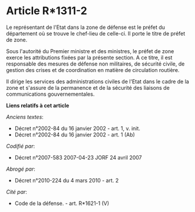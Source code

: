 # Article R*1311-2

Le représentant de l'Etat dans la zone de défense est le préfet du département où se trouve le chef-lieu de celle-ci. Il
porte le titre de préfet de zone.

Sous l'autorité du Premier ministre et des ministres, le préfet de zone exerce les attributions fixées par la présente
section. A ce titre, il est responsable des mesures de défense non militaires, de sécurité civile, de gestion des crises et
de coordination en matière de circulation routière.

Il dirige les services des administrations civiles de l'Etat dans le cadre de la zone et s'assure de la permanence et de la
sécurité des liaisons de communications gouvernementales.

**Liens relatifs à cet article**

_Anciens textes_:

  - Décret n°2002-84 du 16 janvier 2002 - art. 1, v. init.
  - Décret n°2002-84 du 16 janvier 2002 - art. 1 (Ab)

_Codifié par_:

  - Décret n°2007-583 2007-04-23 JORF 24 avril 2007

_Abrogé par_:

  - Décret n°2010-224 du 4 mars 2010 - art. 2

_Cité par_:

  - Code de la défense. - art. R*1621-1 (V)
